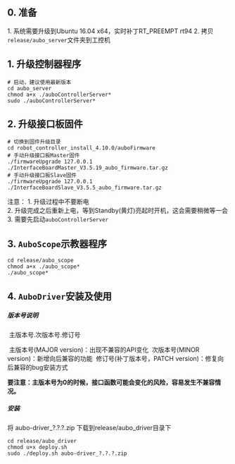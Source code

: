 ## 0\. 准备

1\. 系统需要升级到Ubuntu 16.04 x64，实时补丁RT_PREEMPT rt94
2\. 拷贝`release/aubo_server`文件夹到工控机

## 1\. 升级控制器程序

```
# 启动，建议使用最新版本
cd aubo_server
chmod a+x ./auboControllerServer*
sudo ./auboControllerServer*
```

## 2\. 升级接口板固件

```
# 切换到固件升级目录
cd robot_controller_install_4.10.0/auboFirmware
# 手动升级接口板Master固件
./firmwareUpgrade 127.0.0.1 ./InterfaceBoardMaster_V3.5.19_aubo_firmware.tar.gz
# 手动升级接口板Slave固件
./firmwareUpgrade 127.0.0.1 ./InterfaceBoardSlave_V3.5.5_aubo_firmware.tar.gz
```

注意：
1\. 升级过程中不要断电  
2\. 升级完成之后重新上电，等到Standby(黄灯)亮起时开机，这会需要稍微等一会
3\. 需要先启动`auboControllerServer`

## 3\. `AuboScope`示教器程序

```
cd release/aubo_scope
chmod a+x ./aubo_scope*
./aubo_scope*
```

## 4\. `AuboDriver`安装及使用

##### 版本号说明

​	主版本号.次版本号.修订号	

​	主版本号(MAJOR version)：出现不兼容的API变化
​	次版本号(MINOR version)：新增向后兼容的功能
​	修订号(补丁版本号，PATCH version)：修复向后兼容的bug安装方式

​    **要注意：主版本号为0的时候，接口函数可能会变化的风险，容易发生不兼容情况。**

##### 安装

 将 aubo-driver_?.?.?.zip 下载到release/aubo_driver目录下

```
cd release/aubo_driver
chmod u+x deploy.sh
sudo ./deploy.sh aubo-driver_?.?.?.zip

```



